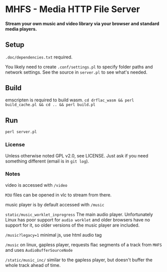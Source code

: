 # MHFS - Media HTTP File Server
#### Stream your own music and video library via your browser and standard media players.

## Setup
`.doc/dependencies.txt` required.

You likely need to create `.conf/settings.pl` to specify folder paths and network settings. See the source in `server.pl` to see what's needed.

## Build

emscripten is required to build wasm.  `cd drflac_wasm && perl build_cache.pl && cd .. && perl build.pl`

## Run

`perl server.pl`

### License
Unless otherwise noted GPL v2.0, see LICENSE. Just ask if you need something different (email is in `git log`).

### Notes

video is accessed with `/video`

`M3U` files can be opened in vlc to stream from there.

music player is by default accessed with `/music`

`static/music_worklet_inprogress` The main audio player. Unfortunately Linux has poor support for `audio worklet` and older browsers have no support for it, so older versions of the music player are included.

`/music?legacy=1` minimal js, use html audio tag

`/music` on linux, gapless player, requests flac segments of a track from `MHFS` and uses `AudioBufferSourceNode`

`/static/music_inc/` similar to the gapless player, but doesn't buffer the whole track ahead of time.
